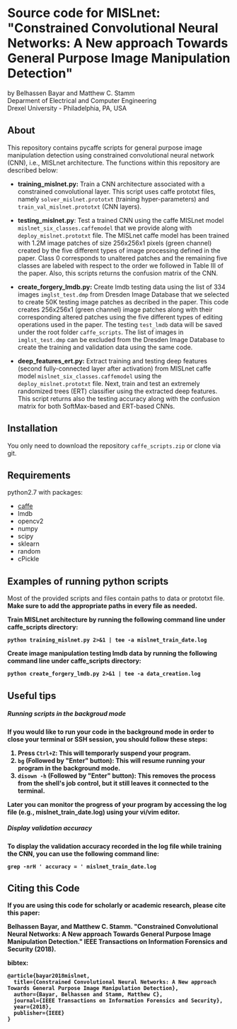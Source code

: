 # Source code for MISLnet: "Constrained Convolutional Neural Networks: A New approach Towards General Purpose Image Manipulation Detection"
by Belhassen Bayar and Matthew C. Stamm <br/>
Deparment of Electrical and Computer Engineering <br/>
Drexel University - Philadelphia, PA, USA

## About

This repository contains pycaffe scripts for general purpose image manipulation detection using constrained convolutional neural network (CNN), i.e., MISLnet architecture. The functions within this repository are described below:

- **training_mislnet.py:** Train a CNN architecture associated with a constrained convolutional layer. This script uses caffe prototxt files, namely `solver_mislnet.prototxt` (training hyper-parameters) and `train_val_mislnet.prototxt` (CNN layers).

- **testing_mislnet.py**: Test a trained CNN using the caffe MISLnet model `mislnet_six_classes.caffemodel` that we provide along with `deploy_mislnet.prototxt` file. The MISLnet caffe model has been trained with 1.2M image patches of size 256x256x1 pixels (green channel) created by the five different types of image processing defined in the paper. Class 0 corresponds to unaltered patches and the remaining five classes are labeled with respect to the order we followed in Table III of the paper. Also, this scripts returns the confusion matrix of the CNN.

- **create_forgery_lmdb.py:** Create lmdb testing data using the list of 334 images `imglst_test.dmp` from Dresden Image Database that we selected to create 50K testing image patches as decribed in the paper. This code creates 256x256x1 (green channel) image patches along with their corresponding altered patches using the five different types of editing operations used in the paper. The testing `test_lmdb` data will be saved under the root folder `caffe_scripts`. The list of images in `imglst_test.dmp` can be excluded from the Dresden Image Database to create the training and validation data using the same code.

- **deep_features_ert.py:** Extract training and testing deep features (second fully-connected layer after activation) from MISLnet caffe model `mislnet_six_classes.caffemodel` using the `deploy_mislnet.prototxt` file. Next, train and test an extremely randomized trees (ERT) classifier using the extracted deep features. This script returns also the testing accuracy along with the confusion matrix for both SoftMax-based and ERT-based CNNs.



## Installation

You only need to download the repository `caffe_scripts.zip` or clone via git.

## Requirements

python2.7 with packages:

- [caffe](https://github.com/BVLC/caffe)
- lmdb
- opencv2
- numpy
- scipy
- sklearn
- random
- cPickle

## Examples of running python scripts

Most of the provided scripts and files contain paths to data or prototxt file. <b/>
Make sure to add the appropriate paths in every file as needed.

Train MISLnet architecture by running the following command line under caffe_scripts directory:
```
python training_mislnet.py 2>&1 | tee -a mislnet_train_date.log
```
Create image manipulation testing lmdb data by running the following command line under caffe_scripts directory:
```
python create_forgery_lmdb.py 2>&1 | tee -a data_creation.log
```
## Useful tips

##### Running scripts in the backgroud mode
If you would like to run your code in the background mode in order to close your terminal or SSH session, you should follow these steps:
1. Press ``Ctrl+Z``: This will temporarly suspend your program.
2. ``bg`` (Followed by "Enter" button): This will resume running your program in the background mode.
3. ``disown -h`` (Followed by "Enter" button): This removes the process from the shell's job control, but it still leaves it connected to the terminal.

Later you can monitor the progress of your program by accessing the log file (e.g., mislnet_train_date.log) using your vi/vim editor.

##### Display validation accuracy
To display the validation accuracy recorded in the log file while training the CNN, you can use the following command line:

```
grep -nrH ' accuracy = ' mislnet_train_date.log 
```


## Citing this Code

If you are using this code for scholarly or academic research, please cite this paper:

Belhassen Bayar, and Matthew C. Stamm. "Constrained Convolutional Neural Networks: A New approach Towards General Purpose Image Manipulation Detection." IEEE Transactions on Information Forensics and Security (2018).

bibtex:

```
@article{bayar2018mislnet,
  title={Constrained Convolutional Neural Networks: A New approach Towards General Purpose Image Manipulation Detection},
  author={Bayar, Belhassen and Stamm, Matthew C},
  journal={IEEE Transactions on Information Forensics and Security},
  year={2018},
  publisher={IEEE}
}
```